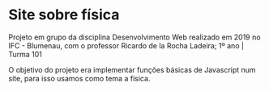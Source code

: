 # Site sobre física

Projeto em grupo da disciplina Desenvolvimento Web realizado em 2019 no IFC - Blumenau, com o professor Ricardo de la Rocha Ladeira; 1º ano | Turma 101

O objetivo do projeto era implementar funções básicas de Javascript num site, para isso usamos como tema a física.
